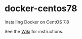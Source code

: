 # docker-centos78
Installing Docker on CentOS 7.8

See the [Wiki](https://github.com/soderlundf/docker-centos78/wiki) for instructions.
